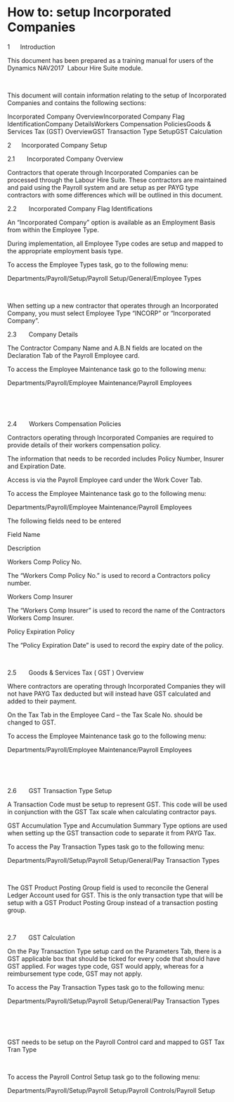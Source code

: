 # How to: setup Incorporated Companies

1      Introduction

This document has been prepared
as a training manual for users of the Dynamics NAV2017  Labour Hire Suite module.  

 

This document will contain
information relating to the setup of Incorporated Companies and contains the
following sections:

Incorporated Company OverviewIncorporated Company Flag IdentificationCompany DetailsWorkers Compensation PoliciesGoods & Services Tax (GST) OverviewGST Transaction Type SetupGST Calculation 















2     
Incorporated Company Setup

2.1      
Incorporated
Company Overview

Contractors that operate through Incorporated
Companies can be processed through the Labour Hire Suite. These contractors are
maintained and paid using the Payroll system and are setup as per PAYG type
contractors with some differences which will be outlined in this document.

2.2      
Incorporated Company Flag Identifications

An “Incorporated Company” option is available
as an Employment Basis from within the Employee Type. 

During implementation, all Employee Type
codes are setup and mapped to the appropriate employment basis type. 

To access the Employee Types task, go to the
following menu:

Departments/Payroll/Setup/Payroll
Setup/General/Employee Types



 

When setting up a new contractor that
operates through an Incorporated Company, you must select Employee Type “INCORP”
or “Incorporated Company”.

2.3      
Company Details

The Contractor
Company Name and A.B.N fields are located on the Declaration Tab of the Payroll
Employee card.

To access the
Employee Maintenance task go to the following menu: 

Departments/Payroll/Employee Maintenance/Payroll
Employees



 

 

2.4      
Workers Compensation Policies

Contractors operating through Incorporated
Companies are required to provide details of their workers compensation policy.

The information that needs to be recorded
includes Policy Number, Insurer and Expiration Date.

Access is via the Payroll Employee card under
the Work Cover Tab.

To access the
Employee Maintenance task go to the following menu: 

Departments/Payroll/Employee Maintenance/Payroll
Employees

The following fields need to be entered


 
  
   
   Field Name
   
   
   Description
   
  
 
 
  
  Workers Comp Policy No.
  
  
  The “Workers Comp Policy No.” is used to
  record a Contractors policy number.
  
 
 
  
  Workers Comp Insurer
  
  
  The “Workers Comp Insurer” is used to record
  the name of the Contractors Workers Comp Insurer.
  
 
 
  
  Policy Expiration
  Policy
  
  
  The “Policy Expiration Date” is used to
  record the expiry date of the policy.
  
 




 

2.5      
Goods & Services Tax ( GST ) Overview

Where contractors are operating through
Incorporated Companies they will not have PAYG Tax deducted but will instead
have GST calculated and added to their payment.

On the Tax
Tab in the Employee Card – the Tax Scale No. should be changed to GST.

To access the
Employee Maintenance task go to the following menu: 

Departments/Payroll/Employee Maintenance/Payroll
Employees

 



 

2.6      
GST Transaction Type Setup

A Transaction Code must be setup to represent
GST. This code will be used in conjunction with the GST Tax scale when
calculating contractor pays.

GST Accumulation Type and Accumulation
Summary Type options are used when setting up the GST transaction code to
separate it from PAYG Tax.

To access the Pay
Transaction Types task go to the following menu: 

Departments/Payroll/Setup/Payroll Setup/General/Pay
Transaction Types



 

The GST Product Posting Group field is used
to reconcile the General Ledger Account used for GST. This is the only
transaction type that will be setup with a GST Product Posting Group instead of
a transaction posting group.

 

2.7      
GST Calculation

On the Pay Transaction Type setup card on the
Parameters Tab, there is a GST applicable box that should be ticked for every
code that should have GST applied. For wages type code, GST would apply,
whereas for a reimbursement type code, GST may not apply.

To access the Pay
Transaction Types task go to the following menu: 

Departments/Payroll/Setup/Payroll Setup/General/Pay
Transaction Types



 

 

GST needs to be setup on the Payroll Control card and mapped
to GST Tax Tran Type

 

To access the Payroll
Control Setup task go to the following menu: 

Departments/Payroll/Setup/Payroll Setup/Payroll
Controls/Payroll Setup

 



